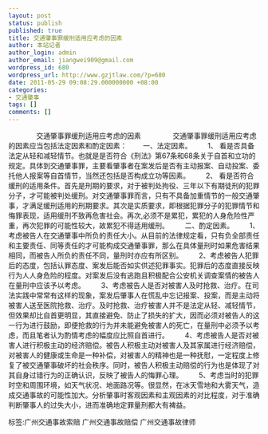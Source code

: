 ```yaml
---
layout: post
status: publish
published: true
title: 交通肇事罪缓刑适用应考虑的因素
author: 本站记者
author_login: admin
author_email: jiangwei909@gmail.com
wordpress_id: 680
wordpress_url: http://www.gzjtlaw.com/?p=680
date: 2011-05-29 09:08:29.000000000 +08:00
categories:
- 交通肇事
tags: []
comments: []
---
```

　　　　交通肇事罪缓刑适用应考虑的因素 　　 　　交通肇事罪缓刑适用应考虑的因素应当包括法定因素和酌定因素： 　　一、法定因素。 　　1、 看是否具备法定从轻和减轻情节。也就是是否符合《刑法》第67条和68条关于自首和立功的规定。具体到交通肇事罪，主要看肇事者在案发后是否有主动报案、自动投案、委托他人报案等自首情节，当然还包括是否构成立功等因素。 　　2、 看是否符合缓刑的适用条件。首先是刑期的要求，对于被判处拘役、三年以下有期徒刑的犯罪分子，才可能被判处缓刑。对交通肇事罪而言，只有不具备加重情节的一般交通肇事，才满足缓刑适用的刑期要求。其次是实质要求，即根据犯罪分子的犯罪情节和悔罪表现，适用缓刑不致再危害社会。再次,必须不是累犯，累犯的人身危险性严重，再次犯罪的可能性较大，故累犯不得适用缓刑。 　　二、酌定因素。 　　1、考虑被告人在交通肇事中所负的责任大小。从目前的法律规定看，只有负全部责任和主要责任、同等责任的才可能构成交通肇事罪，那么在具体量刑时如果危害结果相同，而被告人所负的责任不同，量刑时亦应有所区别。 　　2、考虑被告人犯罪后的态度，包括认罪态度、案发后能否如实供述犯罪事实。犯罪后的态度直接反映行为人人身危险的程度。对案发后没有逃跑且积极配合公安机关调查案情的被告人在量刑中应该予以考虑。 　　3、考虑被告人是否对被害人及时抢救、治疗。在司法实践中常常有这样的现象，案发后肇事人在慌乱中忘记报案、投案，而是主动将被害人送至医院抢救、治疗。及时抢救、治疗被害人并不是法定从轻、减轻情节，但效果却比自首更明显，其直接避免、防止了损失的扩大，因而必须对被告人的这一行为进行鼓励，即便抢救的行为并未能避免被害人的死亡，在量刑中必须予以考虑，而且笔者认为酌情考虑的幅度应比照自首进行。 　　4、考虑被告人是否对被害人进行积极主动的经济赔偿。被告人积极主动对被害人及其家属进行经济赔偿，对被害人的健康或生命是一种补偿，对被害人的精神也是一种抚慰，一定程度上修复了被交通肇事破坏的社会秩序。同时，被告人积极主动赔偿的行为也是体现了对其自身过错行为的正确认识，反映了被告人的悔罪心理。 　　5、考虑当时的犯罪时空和周围环境，如天气状况、地面路况等。很显然，在冰天雪地和大雾天气，造成交通事故的可能性加大。分析肇事时客观因素和主观因素的对比程度，对于准确判断肇事人的过失大小，进而准确地定罪量刑都大有裨益。 　　标签:广州交通事故索赔 广州交通事故赔偿 广州交通事故律师
